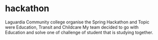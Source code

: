 # hackathon
Laguardia Community college organise the Spring Hackathon and Topic were
Education,
Transit and 
Childcare
My team decided to go with Education and solve one of challenge of student that is studying together.
			
